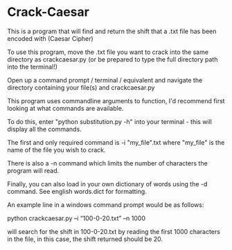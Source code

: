 # Crack-Caesar

This is a program that will find and return the shift that a .txt file has been encoded with (Caesar Cipher)

To use this program, move the .txt file you want to crack into the same directory as crackcaesar.py (or be prepared to type the full directory path into the terminal!)

Open up a command prompt / terminal / equivalent and navigate the directory containing your file(s) and crackcaesar.py

This program uses commandline arguments to function, I'd recommend first looking at what commands are available.

To do this, enter "python substitution.py -h" into your terminal - this will display all the commands.

The first and only required command is -i "my_file".txt where "my_file" is the name of the file you wish to crack.

There is also a -n command which limits the number of characters the program will read.

Finally, you can also load in your own dictionary of words using the -d command. See english words.dict for formatting.

An example line in a windows command prompt would be as follows:

python crackcaesar.py –i “100-0-20.txt” –n 1000 

will search for the shift in 100-0-20.txt by reading the first 1000 characters in the file, in this case, the shift returned should be 20.
